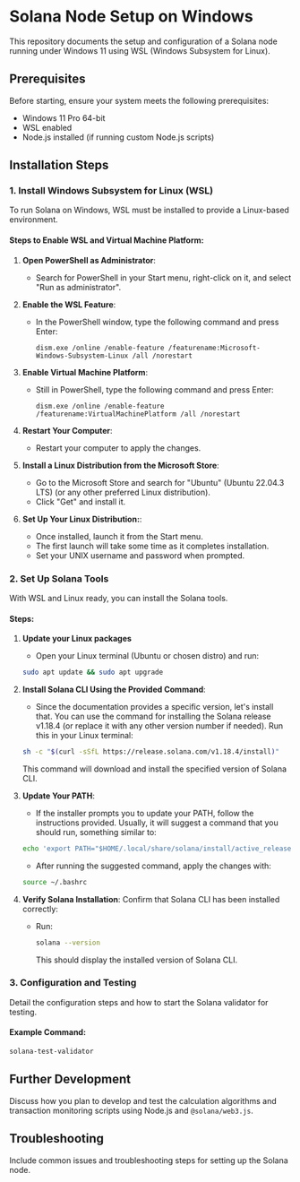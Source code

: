 
# Solana Node Setup on Windows

This repository documents the setup and configuration of a Solana node running under Windows 11 using WSL (Windows Subsystem for Linux).

## Prerequisites

Before starting, ensure your system meets the following prerequisites:
- Windows 11 Pro 64-bit
- WSL enabled
- Node.js installed (if running custom Node.js scripts)

## Installation Steps

### 1. Install Windows Subsystem for Linux (WSL)

To run Solana on Windows, WSL must be installed to provide a Linux-based environment.

#### Steps to Enable WSL and Virtual Machine Platform:

1. **Open PowerShell as Administrator**:
   - Search for PowerShell in your Start menu, right-click on it, and select "Run as administrator".

2. **Enable the WSL Feature**:
   - In the PowerShell window, type the following command and press Enter:
     ```shell
     dism.exe /online /enable-feature /featurename:Microsoft-Windows-Subsystem-Linux /all /norestart
     ```

3. **Enable Virtual Machine Platform**:
   - Still in PowerShell, type the following command and press Enter:
     ```shell
     dism.exe /online /enable-feature /featurename:VirtualMachinePlatform /all /norestart
     ```

4. **Restart Your Computer**:
   - Restart your computer to apply the changes.
    
5. **Install a Linux Distribution from the Microsoft Store**:
   - Go to the Microsoft Store and search for "Ubuntu" (Ubuntu 22.04.3 LTS) (or any other preferred Linux distribution).
   - Click "Get" and install it.
  
6. **Set Up Your Linux Distribution:**:
   - Once installed, launch it from the Start menu.
   - The first launch will take some time as it completes installation.
   - Set your UNIX username and password when prompted.

### 2. Set Up Solana Tools

With WSL and Linux ready, you can install the Solana tools.

#### Steps:
1. **Update your Linux packages**
   - Open your Linux terminal (Ubuntu or chosen distro) and run:
   ```bash
   sudo apt update && sudo apt upgrade
   ```
2. **Install Solana CLI Using the Provided Command**:
   - Since the documentation provides a specific version, let's install that. You can use the command for installing the Solana release v1.18.4 (or replace it with any other version number if needed). Run this in your Linux terminal:
   ```bash
   sh -c "$(curl -sSfL https://release.solana.com/v1.18.4/install)"
   ```
   This command will download and install the specified version of Solana CLI.
   
3. **Update Your PATH**:
   - If the installer prompts you to update your PATH, follow the instructions provided. Usually, it will suggest a command that you should run, something similar to:
   ```bash
   echo 'export PATH="$HOME/.local/share/solana/install/active_release/bin:$PATH"' >> ~/.bashrc
   ```
   - After running the suggested command, apply the changes with:
   ```bash
   source ~/.bashrc
   ```
4. **Verify Solana Installation**:
Confirm that Solana CLI has been installed correctly:
   - Run:
     ```bash
     solana --version
     ```
     This should display the installed version of Solana CLI.


### 3. Configuration and Testing

Detail the configuration steps and how to start the Solana validator for testing.

#### Example Command:
```bash
solana-test-validator
```

## Further Development

Discuss how you plan to develop and test the calculation algorithms and transaction monitoring scripts using Node.js and `@solana/web3.js`.

## Troubleshooting

Include common issues and troubleshooting steps for setting up the Solana node.
